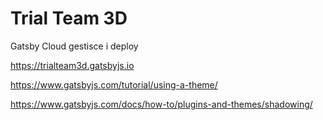 # Trial Team 3D

Gatsby Cloud gestisce i deploy

https://trialteam3d.gatsbyjs.io


https://www.gatsbyjs.com/tutorial/using-a-theme/

https://www.gatsbyjs.com/docs/how-to/plugins-and-themes/shadowing/